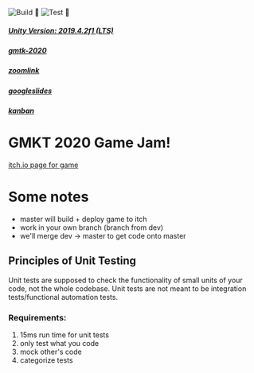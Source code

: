 ![Build 🧱](https://github.com/avivajpeyi/unity_template_project/workflows/Build%20%F0%9F%A7%B1/badge.svg?branch=master)
![Test 🧪](https://github.com/avivajpeyi/unity_template_project/workflows/Test%20%F0%9F%A7%AA/badge.svg?branch=master)
##### [Unity Version: 2019.4.2f1 (LTS)](https://unity3d.com/unity/qa/lts-releases)
##### [gmtk-2020](https://avivajpeyi.itch.io/gmtk2020)
##### [zoomlink](https://monash.zoom.us/j/97279658035?pwd=MG5rZ3ppdGlQM1dJS3cwRm5iaUkvQT09)
##### [googleslides](https://docs.google.com/presentation/d/1HJD5aCsvni2Owi5bLW29mUbUPhZQlVw4xT22ews_vII/edit?usp=sharing)
##### [kanban](https://github.com/avivajpeyi/gmtk2020/projects/1)
# GMKT 2020 Game Jam!

[itch.io page for game](https://avivajpeyi.itch.io/gmtk2020)

# Some notes
* master will build + deploy game to itch
* work in your own branch (branch from dev)
* we'll merge dev -> master to get code onto master

## Principles of Unit Testing

Unit tests are supposed to check the functionality of small units of your code, not the whole codebase. Unit tests are not meant to be integration tests/functional automation tests.

### Requirements:
1. 15ms run time for unit tests
2. only test what you code
3. mock other's code
4. categorize tests 

